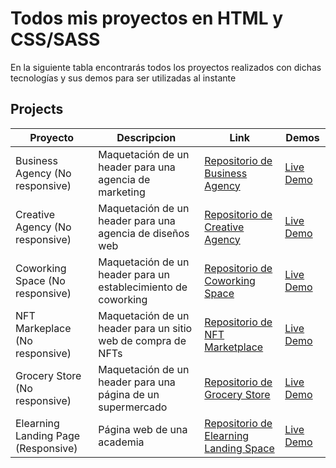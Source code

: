 # Todos mis proyectos en HTML y CSS/SASS

En la siguiente tabla encontrarás todos los proyectos realizados con dichas tecnologías y sus demos para ser utilizadas al instante

## Projects

| Proyecto                            | Descripcion                                                   | Link                                                                                                   | Demos                                                             |       
|-------------------------------------|---------------------------------------------------------------|--------------------------------------------------------------------------------------------------------|-------------------------------------------------------------------|
| Business Agency (No responsive)     | Maquetación de un header para una agencia de marketing        | [Repositorio de Business Agency](https://github.com/kaeedev/Proyecto-1-Business-Agency)                | [Live Demo](https://kaeedev.github.io/Proyecto-1-Business-Agency/) 
| Creative Agency (No responsive)     | Maquetación de un header para una agencia de diseños web      | [Repositorio de Creative Agency](https://github.com/kaeedev/Proyecto-2-Creative-Agency)                | [Live Demo](https://kaeedev.github.io/Proyecto-2-Creative-Agency/) 
| Coworking Space (No responsive)     | Maquetación de un header para un establecimiento de coworking | [Repositorio de Coworking Space](https://github.com/kaeedev/Proyecto-3-Coworking-Space)                | [Live Demo](https://kaeedev.github.io/Proyecto-3-Coworking-Space/) 
| NFT Markeplace (No responsive)      | Maquetación de un header para un sitio web de compra de NFTs  | [Repositorio de NFT Marketplace](https://github.com/kaeedev/Proyecto-4-NFT-MarketPlace)                | [Live Demo](https://kaeedev.github.io/Proyecto-4-NFT-MarketPlace/) 
| Grocery Store (No responsive)       | Maquetación de un header para una página de un supermercado   | [Repositorio de Grocery Store](https://github.com/kaeedev/Proyecto-5-Grocery-Store)                    | [Live Demo](https://kaeedev.github.io/Proyecto-5-Grocery-Store/) 
| Elearning Landing Page (Responsive) | Página web de una academia                                    | [Repositorio de Elearning Landing Space](https://github.com/kaeedev/Proyecto-6-Elearning-Landing-Page) | [Live Demo](https://kaeedev.github.io/Proyecto-6-Elearning-Landing-Page/) 



